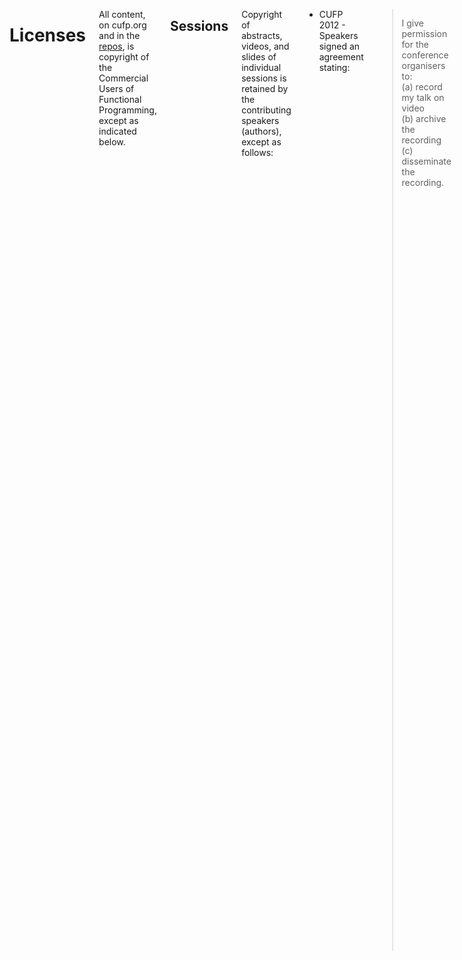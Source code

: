 <div class="row" media:type="text/omd">
<div class="small-12 columns" media:type="text/omd">

# Licenses

All content, on cufp.org and in the
[repos](http://github.com/cufp/), is copyright of the
Commercial Users of Functional Programming, except as indicated below.


## Sessions

Copyright of abstracts, videos, and slides of individual sessions is
retained by the contributing speakers (authors), except as follows:

* CUFP 2012 - Speakers signed an agreement stating:

> I give permission for the conference organisers to:  
> (a) record my talk on video  
> (b) archive the recording  
> (c) disseminate the recording.

* CUFP 2013 - Speakers signed an [ACM copyright transfer
  agreement](ACMCopyReleaseProc-4-13.pdf), and they were informed
  their talks would be posted on YouTube.

* CUFP 2014 - Speakers signed an agreement stating:

> I give permission for the conference organisers to:  
> (a) record my talk on video  
> (b) archive the recording  
> (c) disseminate the recording.


## Code

The code implementing CUFP.org, i.e. files in the main
[repo](http://github.com/cufp/cufp.org/) under the directories
`src/lib` and `src/app` are released under the [ISC
license](http://opensource.org/licenses/ISC).


## Images

Below is license information about images used on this site that were
downloaded from the internet. Each is identified by its site
root-relative path within cufp.org. Whenever possible, the original
file name was retained.

We may have modified images, in which case the file name is formed by
adding a prefix to the original file name. For example, a cropped
version of foo.jpg might be named cropped_foo.jpg. Below you will find
entries only for the original file name; modified versions are
released under the same license as the original.

* /2015/img/4381712356_ec10bb0d18_o.jpg
  - link: https://flic.kr/p/7FcqqL 
  - license: CC BY-NC-SA 2.0
  - attribution: By Evan Leeson
  - edits: image cropped

* /2015/img/Vancouver_ib.jpg
  - link: https://commons.wikimedia.org/wiki/File:Vancouver_ib.jpg 
  - license: CC BY 2.0 
  - attribution: By Thom Quine, via Wikimedia Commons

* /2014/img/3675479286_f5ce0a6c93_b.jpg
  - link: https://flic.kr/p/6AMMWw
  - license: CC BY-SA 2.0

* /2014/img/12984993963_26cb3afb35_b.jpg
  - link: https://flic.kr/p/kMrujg
  - license: CC BY-NC 2.0

* /2014/img/2048px-Poseidon_2011.JPG
  - link: http://commons.wikimedia.org/wiki/File%3APoseidon_2011.JPG
  - license: CC-BY-SA-3.0
  - attribution: By Gegik (Own work), via Wikimedia Commons

* /2013/img/2858911198_ac7d3cd3d6_b.jpg
  - link: https://flic.kr/p/5mCEGo
  - license: CC BY-NC-SA 2.0

* /2013/img/5748357415_54cb3840af_b.jpg
  - link: https://flic.kr/p/9KXQoB
  - license: CC BY-NC-SA 2.0

* /2013/img/8223822675_b7265c3fe5_b.jpg
  - link: https://flic.kr/p/dwHeY8
  - license: CC BY-NC 2.0

* /2013/img/4765830049_0144fe9880_b.jpg
  - link: https://flic.kr/p/8g98eB
  - license: CC BY 2.0

* /2013/img/3296056687_ddd7b2a188_b.jpg
  - link: https://flic.kr/p/62g9Pz
  - license: CC BY 2.0

* /2012/img/2872490598_91ddbc7797_b.jpg
  - link: https://flic.kr/p/5nQgnY
  - license: CC BY 2.0

* /2011/img/3417949907_57ebd4b630_b.jpg
  - link: https://flic.kr/p/6d2TqP
  - license: CC BY-SA 2.0

* /2011/img/4839658870_83d76e4e53_b.jpg
  - link: https://flic.kr/p/8nEvYj
  - license: CC BY-SA 2.0

* /2011/img/6158690399_179a8f1d1a_b.jpg
  - link: https://flic.kr/p/aodU6e
  - license: CC BY 2.0

* /2011/img/2584534590_9b4837ba2f_b.jpg
  - link: https://flic.kr/p/4Woq6d
  - license: CC BY 2.0

* /2010/img/6204074199_fe415001bf_b.jpg
  - link: https://flic.kr/p/asev7x
  - license: CC BY-NC-SA 2.0

* /2010/img/2501081180_63fefea575_z.jpg
  - link: https://flic.kr/p/4P1Gij
  - license: CC BY 2.0

* /2009/img/5095139956_44b9299f58_b.jpg
  - link: https://flic.kr/p/8LeVAC
  - license: CC BY-NC 2.0


## Fairhead Webicons

Fairhead webicons are CC-Attrib by [Fairhead
Creative](http://fairheadcreative.com).


## flaticon feather

The feather pen made by [Freepik](http://www.freepik.com) from
[www.flaticon.com](http://www.flaticon.com/free-icon/pen-feather-black-diagonal-shape-of-a-bird-wing_44870).


## User_silhouette_128.png

Icon made by [Freepik](http://www.freepik.com) from
[www.flaticon.com](http://www.flaticon.com) is licensed under [CC BY
3.0](http://creativecommons.org/licenses/by/3.0/).

</div>
</div>
